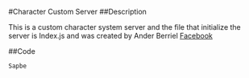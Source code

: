 #Character Custom Server
##Description

This is a custom character system server and the file that initialize the server is Index.js
and was created by Ander Berriel [Facebook](https://facebook.com/)

##Code
```
Sapbe
```